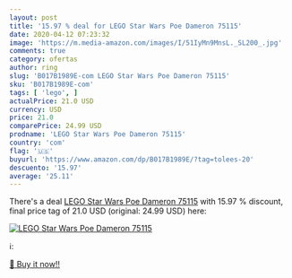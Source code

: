 ```yaml
---
layout: post
title: '15.97 % deal for LEGO Star Wars Poe Dameron 75115'
date: 2020-04-12 07:23:32
image: 'https://m.media-amazon.com/images/I/51IyMn9MnsL._SL200_.jpg'
comments: true
category: ofertas
author: ring
slug: 'B017B1989E-com LEGO Star Wars Poe Dameron 75115'
sku: 'B017B1989E-com'
tags: [ 'lego', ]
actualPrice: 21.0 USD
currency: USD
price: 21.0
comparePrice: 24.99 USD
prodname: 'LEGO Star Wars Poe Dameron 75115'
country: 'com'
flag: '🇺🇸'
buyurl: 'https://www.amazon.com/dp/B017B1989E/?tag=tolees-20'
descuento: '15.97'
average: '25.11'
---
```


There's a deal [LEGO Star Wars Poe Dameron 75115](https://www.amazon.com/dp/B017B1989E/?tag=tolees-20)  with  15.97 % discount, final price tag of  21.0 USD (original: 24.99 USD) here:

[![LEGO Star Wars Poe Dameron 75115](https://m.media-amazon.com/images/I/51IyMn9MnsL._SL200_.jpg)](https://www.amazon.com/dp/B017B1989E/?tag=tolees-20)

ℹ️:


[🛒 Buy it now!!](https://www.amazon.com/dp/B017B1989E/?tag=tolees-20)
